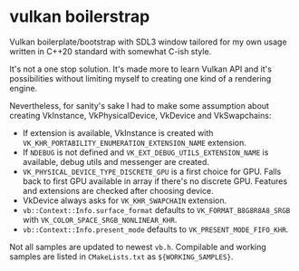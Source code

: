 # vulkan boilerstrap

Vulkan boilerplate/bootstrap with SDL3 window tailored for my own usage written in C++20 standard with somewhat C-ish style.

It's not a one stop solution. It's made more to learn Vulkan API and it's possibilities without limiting myself to creating one kind of a rendering engine.

Nevertheless, for sanity's sake I had to make some assumption about creating VkInstance, VkPhysicalDevice, VkDevice and VkSwapchains:
- If extension is available, VkInstance is created with `VK_KHR_PORTABILITY_ENUMERATION_EXTENSION_NAME` extension.
- If `NDEBUG` is not defined and `VK_EXT_DEBUG_UTILS_EXTENSION_NAME` is available, debug utils and messenger are created.
- `VK_PHYSICAL_DEVICE_TYPE_DISCRETE_GPU` is a first choice for GPU. Falls back to first GPU available in array if there's no discrete GPU. Features and extensions are checked after choosing device.
- VkDevice always asks for `VK_KHR_SWAPCHAIN` extension.
- `vb::Context::Info.surface_format` defaults to `VK_FORMAT_B8G8R8A8_SRGB` with `VK_COLOR_SPACE_SRGB_NONLINEAR_KHR`.
- `vb::Context::Info.present_mode` defaults to `VK_PRESENT_MODE_FIFO_KHR`.


Not all samples are updated to newest `vb.h`. Compilable and working samples are listed in `CMakeLists.txt` as `${WORKING_SAMPLES}`.
